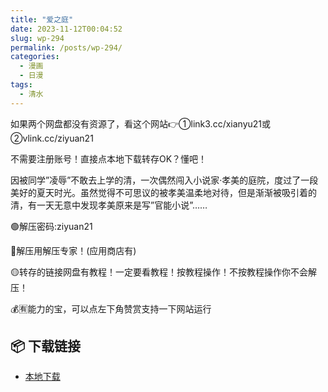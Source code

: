 ```yaml
---
title: "爱之庭"
date: 2023-11-12T00:04:52
slug: wp-294
permalink: /posts/wp-294/
categories:
  - 漫画
  - 日漫
tags:
  - 清水
---
```


如果两个网盘都没有资源了，看这个网站👉①link3.cc/xianyu21或②vlink.cc/ziyuan21

不需要注册账号！直接点本地下载转存OK？懂吧！

因被同学”凌辱”不敢去上学的清，一次偶然闯入小说家·孝美的庭院，度过了一段美好的夏天时光。虽然觉得不可思议的被孝美温柔地对待，但是渐渐被吸引着的清，有一天无意中发现孝美原来是写”官能小说”……

🟢解压密码:ziyuan21

🔵解压用解压专家！(应用商店有)

🟡转存的链接网盘有教程！一定要看教程！按教程操作！不按教程操作你不会解压！

💰🈶能力的宝，可以点左下角赞赏支持一下网站运行

## 📦 下载链接
- [本地下载](https://blziyuan21.com/pay-download/294?key=aa2caa2d35&down_id=0)

